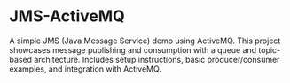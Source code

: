# JMS-ActiveMQ
A simple JMS (Java Message Service) demo using ActiveMQ. This project showcases message publishing and consumption with a queue and topic-based architecture. Includes setup instructions, basic producer/consumer examples, and integration with ActiveMQ.
